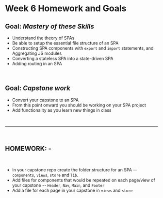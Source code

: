 # Week 6 Homework and Goals

## Goal: _Mastery of these Skills_

- Understand the theory of SPAs
- Be able to setup the essential file structure of an SPA
- Constructing SPA components with `export` and `import` statements, and Aggregating JS modules
- Converting a stateless SPA into a state-driven SPA
- Adding routing in an SPA

<br>

## Goal: _Capstone work_

- Convert your capstone to an SPA
- From this point onward you should be working on your SPA project
- Add functionality as you learn new things in class

<br>

---

<br>

## HOMEWORK: -

<br>

- In your capstone repo create the folder structure for an SPA -- `components`, `views`, `store` and `lib`.
- Add files for components that would be repeated on each page/view of your capstone -- `Header`, `Nav`, `Main`, and `Footer`
- Add a file for each page in your capstone in `views` and `store`
